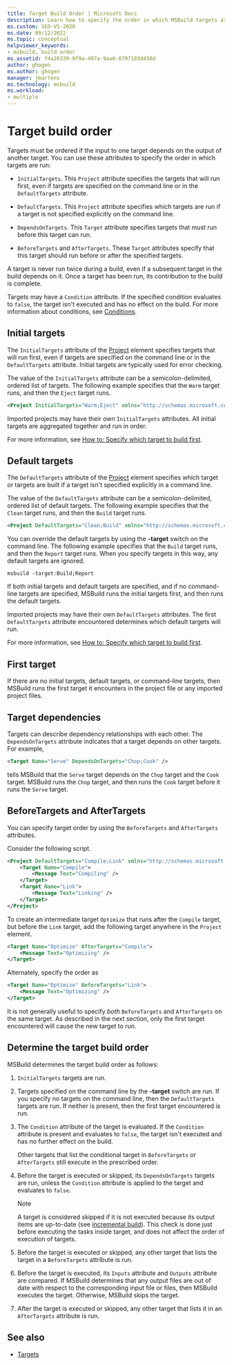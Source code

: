 ```yaml
---
title: Target Build Order | Microsoft Docs
description: Learn how to specify the order in which MSBuild targets are run, if the input to one target depends on the output of another target.
ms.custom: SEO-VS-2020
ms.date: 09/12/2022
ms.topic: conceptual
helpviewer_keywords:
- msbuild, build order
ms.assetid: f4a26339-9f9a-497a-9aa6-0797183d450d
author: ghogen
ms.author: ghogen
manager: jmartens
ms.technology: msbuild
ms.workload:
- multiple
---
```


# Target build order

Targets must be ordered if the input to one target depends on the output of another target. You can use these attributes to specify the order in which targets are run:

- `InitialTargets`. This `Project` attribute specifies the targets that will run first, even if targets are specified on the command line or in the `DefaultTargets` attribute.

- `DefaultTargets`. This `Project` attribute specifies which targets are run if a target is not specified explicitly on the command line.

- `DependsOnTargets`. This `Target` attribute specifies targets that must run before this target can run.

- `BeforeTargets` and `AfterTargets`. These `Target` attributes specify that this target should run before or after the specified targets.

A target is never run twice during a build, even if a subsequent target in the build depends on it. Once a target has been run, its contribution to the build is complete.

Targets may have a `Condition` attribute. If the specified condition evaluates to `false`, the target isn't executed and has no effect on the build. For more information about conditions, see [Conditions](../msbuild/msbuild-conditions.md).

## Initial targets

The `InitialTargets` attribute of the [Project](../msbuild/project-element-msbuild.md) element specifies targets that will run first, even if targets are specified on the command line or in the `DefaultTargets` attribute. Initial targets are typically used for error checking.

The value of the `InitialTargets` attribute can be a semicolon-delimited, ordered list of targets. The following example specifies that the `Warm` target runs, and then the `Eject` target runs.

```xml
<Project InitialTargets="Warm;Eject" xmlns="http://schemas.microsoft.com/developer/msbuild/2003">
```

Imported projects may have their own `InitialTargets` attributes. All initial targets are aggregated together and run in order.

For more information, see [How to: Specify which target to build first](../msbuild/how-to-specify-which-target-to-build-first.md).

## Default targets

The `DefaultTargets` attribute of the [Project](../msbuild/project-element-msbuild.md) element specifies which target or targets are built if a target isn't specified explicitly in a command line.

The value of the `DefaultTargets` attribute can be a semicolon-delimited, ordered list of default targets. The following example specifies that the `Clean` target runs, and then the `Build` target runs.

```xml
<Project DefaultTargets="Clean;Build" xmlns="http://schemas.microsoft.com/developer/msbuild/2003">
```

You can override the default targets by using the **-target** switch on the command line. The following example specifies that the `Build` target runs, and then the `Report` target runs. When you specify targets in this way, any default targets are ignored.

 `msbuild -target:Build;Report`

If both initial targets and default targets are specified, and if no command-line targets are specified, MSBuild runs the initial targets first, and then runs the default targets.

Imported projects may have their own `DefaultTargets` attributes. The first `DefaultTargets` attribute encountered determines which default targets will run.

For more information, see [How to: Specify which target to build first](../msbuild/how-to-specify-which-target-to-build-first.md).

## First target

If there are no initial targets, default targets, or command-line targets, then MSBuild runs the first target it encounters in the project file or any imported project files.

## Target dependencies

Targets can describe dependency relationships with each other. The `DependsOnTargets` attribute indicates that a target depends on other targets. For example,

```xml
<Target Name="Serve" DependsOnTargets="Chop;Cook" />
```

tells MSBuild that the `Serve` target depends on the `Chop` target and the `Cook` target. MSBuild runs the `Chop` target, and then runs the `Cook` target before it runs the `Serve` target.

## BeforeTargets and AfterTargets

You can specify target order by using the `BeforeTargets` and `AfterTargets` attributes.

Consider the following script.

```xml
<Project DefaultTargets="Compile;Link" xmlns="http://schemas.microsoft.com/developer/msbuild/2003">
    <Target Name="Compile">
        <Message Text="Compiling" />
    </Target>
    <Target Name="Link">
        <Message Text="Linking" />
    </Target>
</Project>
```

To create an intermediate target `Optimize` that runs after the `Compile` target, but before the `Link` target, add the following target anywhere in the `Project` element.

```xml
<Target Name="Optimize" AfterTargets="Compile">
    <Message Text="Optimizing" />
</Target>
```

Alternately, specify the order as

```xml
<Target Name="Optimize" BeforeTargets="Link">
    <Message Text="Optimizing" />
</Target>
```

It is not generally useful to specify *both* `BeforeTargets` and `AfterTargets` on the same target. As described in the next section, only the first target encountered will cause the new target to run.

## Determine the target build order

MSBuild determines the target build order as follows:

1. `InitialTargets` targets are run.

2. Targets specified on the command line by the **-target** switch are run. If you specify no targets on the command line, then the `DefaultTargets` targets are run. If neither is present, then the first target encountered is run.

3. The `Condition` attribute of the target is evaluated. If the `Condition` attribute is present and evaluates to `false`, the target isn't executed and has no further effect on the build.

   Other targets that list the conditional target in `BeforeTargets` or `AfterTargets` still execute in the prescribed order.

4. Before the target is executed or skipped, its `DependsOnTargets` targets are run, unless the `Condition` attribute is applied to the target and evaluates to `false`.

   > [!NOTE]
   > A target is considered skipped if it is not executed because its output items are up-to-date (see [incremental build](../msbuild/incremental-builds.md)). This check is done just before executing the tasks inside target, and does not affect the order of execution of targets.

5. Before the target is executed or skipped, any other target that lists the target in a `BeforeTargets` attribute is run.

6. Before the target is executed, its `Inputs` attribute and `Outputs` attribute are compared. If MSBuild determines that any output files are out of date with respect to the corresponding input file or files, then MSBuild executes the target. Otherwise, MSBuild skips the target.

7. After the target is executed or skipped, any other target that lists it in an `AfterTargets` attribute is run.

## See also

- [Targets](../msbuild/msbuild-targets.md)
